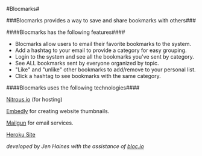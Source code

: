 #Blocmarks#

###Blocmarks provides a way to save and share bookmarks with others###

####Blocmarks has the following features####

* Blocmarks allow users to email their favorite bookmarks to the system.
* Add a hashtag to your email to provide a category for easy grouping.
* Login to the system and see all the bookmarks you've sent by category.
* See ALL bookmarks sent by everyone organized by topic.
* "Like" and "unlike" other bookmarks to add/remove to your personal list.
* Click a hashtag to see bookmarks with the same category.

####Blocmarks uses the following technologies####

[Nitrous.io](http://nitrous.io) (for hosting)

[Embedly](http://www.http://embed.ly/) for creating website thumbnails.

[Mailgun](http://www.mailgun.com) for email services.

[Heroku Site](https://blocmarks-jh.herokuapp.com/)

*developed by Jen Haines with the assistance of [bloc.io](http://www.bloc.io)*

